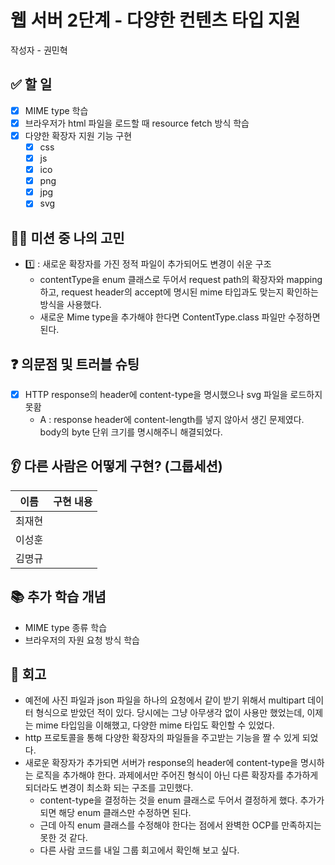 # 웹 서버 2단계 - 다양한 컨텐츠 타입 지원

작성자 - 권민혁

## ✅ 할 일
- [x] MIME type 학습
- [x] 브라우저가 html 파일을 로드할 때 resource fetch 방식 학습
- [x] 다양한 확장자 지원 기능 구현 
  - [x] css 
  - [x] js
  - [x] ico
  - [x] png
  - [x] jpg
  - [x] svg

## 👨‍💻 미션 중 나의 고민
- 1️⃣ : 새로운 확장자를 가진 정적 파일이 추가되어도 변경이 쉬운 구조
  - contentType을 enum 클래스로 두어서 request path의 확장자와 mapping 하고, request header의 accept에 명시된 mime 타입과도 맞는지 확인하는 방식을 사용했다.
  - 새로운 Mime type을 추가해야 한다면 ContentType.class 파일만 수정하면 된다. 

## ❓ 의문점 및 트러블 슈팅

- [x] HTTP response의 header에 content-type을 명시했으나 svg 파일을 로드하지 못홤
  - A : response header에 content-length를 넣지 않아서 생긴 문제였다. body의 byte 단위 크기를 명시해주니 해결되었다. 

## 👂 다른 사람은 어떻게 구현? (그룹세션)

| 이름  | 구현 내용                                                                                                                 |
|-----|-----------------------------------------------------------------------------------------------------------------------|
| 최재현 |  |
| 이성훈 |  |
| 김명규 |  |

## 📚 추가 학습 개념
- MIME type 종류 학습
- 브라우저의 자원 요청 방식 학습

## 🧐 회고
- 예전에 사진 파일과 json 파일을 하나의 요청에서 같이 받기 위해서 multipart 데이터 형식으로 받았던 적이 있다. 당시에는 그냥 아무생각 없이 사용만 했었는데, 
이제는 mime 타입임을 이해했고, 다양한 mime 타입도 확인할 수 있었다. 
- http 프로토콜을 통해 다양한 확장자의 파일들을 주고받는 기능을 짤 수 있게 되었다. 
- 새로운 확장자가 추가되면 서버가 response의 header에 content-type을 명시하는 로직을 추가해야 한다. 과제에서만 주어진 형식이 아닌 다른 확장자를 추가하게 되더라도 변경이 최소화 되는 구조를 고민했다. 
  - content-type을 결정하는 것을 enum 클래스로 두어서 결정하게 했다. 추가가 되면 해당 enum 클래스만 수정하면 된다. 
  - 근데 아직 enum 클래스를 수정해야 한다는 점에서 완벽한 OCP를 만족하지는 못한 것 같다. 
  - 다른 사람 코드를 내일 그룹 회고에서 확인해 보고 싶다. 